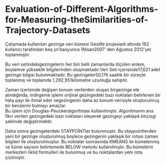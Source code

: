 # Evaluation-of-Different-Algorithms-for-Measuring-theSimilarities-of-Trajectory-Datasets

Çalışmada kullanılan gezinge veri kümesi Geolife projesiadı altında  182 kullanıcı  tarafından beş   yıl baoyunca  (Nisan2007’  den  Ağustos 2012’ye) toplanmıştır. 

Bu  veri   setindekigezingelerin her biri belli zamanlarda ölçülen enlem, boylamve   yükseklik bilgilerinden   oluşmaktadır.Veri   Seti  içerisinde17,621  adet   gezinge   bilgisi   bulunmaktadır.   Bu   gezingeler50,176 saatlik bir   süreçte   toplanmış   ve  toplamda   1,292,951kilometre uzunluğa sahiptir.

Zaman   içerisinde   değişen  konum  verilerden   oluşan   birgezinge ele alındığında, indirgeme işlemi orijinal gezingedeki bazı  noktaları  belirlenen   bir   hata   payı   ile   ihmal  eder  vegezingenin daha az konum verisiyle oluşturulmuş bir benzerini bulmayı   amaçlar.  
Bu   işlem   için   Douglas-Peuckeralgoritması   kullanılmıştır.   Algoritmanın   ana   fikri   verilen gezingedeki   bazı   noktaları  eleyerek  gezingeyi  yaklaşık   birçizgi şeklinde değiştirmektir.

 Daha sonra gezingelerdeki STAYPOİNTler bulunmuştır.  Bu staypointlerden yeni bir gezinge oluşturulmuş boylece gezingenin yaklaşık bir rotası zaman bilgileri ile oluşturulmuştur. Bu noktalar sonrasında KMEANS ile kümelenmiş ve küme sayısını belirlemede BELOW metodu kullanılmıştır. Bu kümelerin merkezleri öklid formulleri ile bulunmuş ve bu noktalardan yeni rota çizilmiştir.

